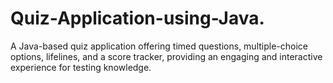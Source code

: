# Quiz-Application-using-Java.
A Java-based quiz application offering timed questions, multiple-choice options, lifelines, and a score tracker, providing an engaging and interactive experience for testing knowledge.
